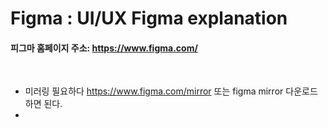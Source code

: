 Figma : UI/UX Figma explanation
============

#### 피그마 홈페이지 주소: https://www.figma.com/


<br> 

- 미러링 필요하다 https://www.figma.com/mirror 또는 figma mirror 다운로드 하면 된다.
- 

